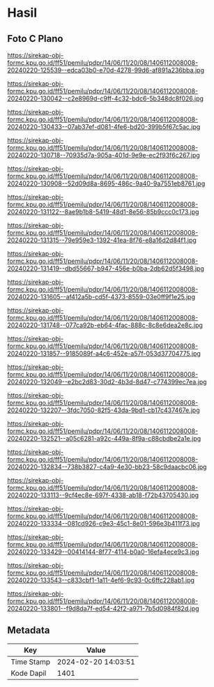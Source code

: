 # Hasil

## Foto C Plano

https://sirekap-obj-formc.kpu.go.id/ff51/pemilu/pdpr/14/06/11/20/08/1406112008008-20240220-125539--edca03b0-e70d-4278-99d6-af891a236bba.jpg

https://sirekap-obj-formc.kpu.go.id/ff51/pemilu/pdpr/14/06/11/20/08/1406112008008-20240220-130042--c2e8969d-c9ff-4c32-bdc6-5b348dc8f026.jpg

https://sirekap-obj-formc.kpu.go.id/ff51/pemilu/pdpr/14/06/11/20/08/1406112008008-20240220-130433--07ab37ef-d081-4fe6-bd20-399b5f67c5ac.jpg

https://sirekap-obj-formc.kpu.go.id/ff51/pemilu/pdpr/14/06/11/20/08/1406112008008-20240220-130718--70935d7a-905a-401d-9e9e-ec2f93f6c267.jpg

https://sirekap-obj-formc.kpu.go.id/ff51/pemilu/pdpr/14/06/11/20/08/1406112008008-20240220-130908--52d09d8a-8695-486c-9a40-9a7551eb8761.jpg

https://sirekap-obj-formc.kpu.go.id/ff51/pemilu/pdpr/14/06/11/20/08/1406112008008-20240220-131122--8ae9b1b8-5419-48d1-8e56-85b9ccc0c173.jpg

https://sirekap-obj-formc.kpu.go.id/ff51/pemilu/pdpr/14/06/11/20/08/1406112008008-20240220-131315--79e959e3-1392-41ea-8f76-e8a16d2d84f1.jpg

https://sirekap-obj-formc.kpu.go.id/ff51/pemilu/pdpr/14/06/11/20/08/1406112008008-20240220-131419--dbd55667-b947-456e-b0ba-2db62d5f3498.jpg

https://sirekap-obj-formc.kpu.go.id/ff51/pemilu/pdpr/14/06/11/20/08/1406112008008-20240220-131605--af412a5b-cd5f-4373-8559-03e0ff9f1e25.jpg

https://sirekap-obj-formc.kpu.go.id/ff51/pemilu/pdpr/14/06/11/20/08/1406112008008-20240220-131748--077ca92b-eb64-4fac-888c-8c8e6dea2e8c.jpg

https://sirekap-obj-formc.kpu.go.id/ff51/pemilu/pdpr/14/06/11/20/08/1406112008008-20240220-131857--9185089f-a4c6-452e-a57f-053d37704775.jpg

https://sirekap-obj-formc.kpu.go.id/ff51/pemilu/pdpr/14/06/11/20/08/1406112008008-20240220-132049--e2bc2d83-30d2-4b3d-8d47-c774399ec7ea.jpg

https://sirekap-obj-formc.kpu.go.id/ff51/pemilu/pdpr/14/06/11/20/08/1406112008008-20240220-132207--3fdc7050-82f5-43da-9bd1-cb17c437467e.jpg

https://sirekap-obj-formc.kpu.go.id/ff51/pemilu/pdpr/14/06/11/20/08/1406112008008-20240220-132521--a05c6281-a92c-449a-8f9a-c88cbdbe2a1e.jpg

https://sirekap-obj-formc.kpu.go.id/ff51/pemilu/pdpr/14/06/11/20/08/1406112008008-20240220-132834--738b3827-c4a9-4e30-bb23-58c9daacbc06.jpg

https://sirekap-obj-formc.kpu.go.id/ff51/pemilu/pdpr/14/06/11/20/08/1406112008008-20240220-133113--9cf4ec8e-697f-4338-ab18-f72b43705430.jpg

https://sirekap-obj-formc.kpu.go.id/ff51/pemilu/pdpr/14/06/11/20/08/1406112008008-20240220-133334--081cd926-c9e3-45c1-8e01-596e3b411f73.jpg

https://sirekap-obj-formc.kpu.go.id/ff51/pemilu/pdpr/14/06/11/20/08/1406112008008-20240220-133429--00414144-8f77-4114-b0a0-16efa4ece9c3.jpg

https://sirekap-obj-formc.kpu.go.id/ff51/pemilu/pdpr/14/06/11/20/08/1406112008008-20240220-133543--c833cbf1-1a11-4ef6-9c93-0c6ffc228ab1.jpg

https://sirekap-obj-formc.kpu.go.id/ff51/pemilu/pdpr/14/06/11/20/08/1406112008008-20240220-133801--f9d8da7f-ed54-42f2-a971-7b5d0984f82d.jpg


## Metadata

| Key        | Value               |
| ---------- | ------------------- |
| Time Stamp | 2024-02-20 14:03:51 |
| Kode Dapil | 1401                |



